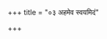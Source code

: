 +++
title = "०३ अहमेव स्वयमिदं"

+++
<div class="js_include" url="/vedAH_Rk/shAkalam/saMhitA/vishvAsa-prastutiH/10/125/05_ahameva_svayamidaM.md"  newLevelForH1="2" includeTitle="false"> </div>
